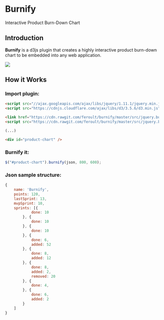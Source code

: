 # Burnify
Interactive Product Burn-Down Chart

## Introduction

**Burnify** is a d3js plugin that creates a highly interactive product burn-down chart to be embedded into any web application.

![](https://github.com/feroult/burnify/blob/master/sample.png)

## How it Works

### Import plugin:
```html
<script src="//ajax.googleapis.com/ajax/libs/jquery/1.11.1/jquery.min.js"></script>
<script src="https://cdnjs.cloudflare.com/ajax/libs/d3/3.5.6/d3.min.js" charset="utf-8"></script>

<link href="https://cdn.rawgit.com/feroult/burnify/master/src/jquery.burnify.css" rel="stylesheet" type="text/css">
<script src="https://cdn.rawgit.com/feroult/burnify/master/src/jquery.burnify.js"></script>

(...)

<div id="product-chart" />
```

### Burnify it:
```javascript
$("#product-chart").burnify(json, 800, 600);
```

### Json sample structure:
```javascript
{
    name: 'Burnify',
    points: 120,
    lastSprint: 13,
    mvpSprint: 10,
    sprints: [{
            done: 10
        }, {
            done: 10
        }, {
            done: 10
        }, {
            done: 6,
            added: 52
        }, {
            done: 8,
            added: 12
        }, {
            done: 8,
            added: 2,
            removed: 20
        }, {
            done: 4,
        }, {
            done: 6,
            added: 2
        }
    ]
}
```
